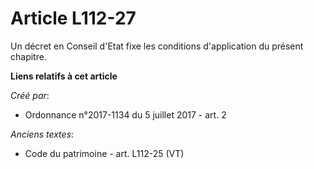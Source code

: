 # Article L112-27

Un décret en Conseil d'Etat fixe les conditions d'application du présent chapitre.

**Liens relatifs à cet article**

_Créé par_:

  - Ordonnance n°2017-1134 du 5 juillet 2017 - art. 2

_Anciens textes_:

  - Code du patrimoine - art. L112-25 (VT)
